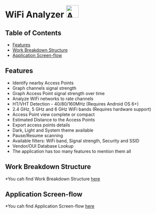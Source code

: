 <h1>WiFi Analyzer <img src="images/icon.png" alt="Application Icon" width="40" height="40"></h1>

## Table of Contents
- [Features](#features)
- [Work Breakdown Structure](#work-breakdown-structure)
- [Application Screen-flow](#application-screen-flow)

## Features
* Identify nearby Access Points
* Graph channels signal strength
* Graph Access Point signal strength over time
* Analyze WiFi networks to rate channels
* HT/VHT Detection - 40/80/160MHz (Requires Android OS 6+)
* 2.4 GHz, 5 GHz and 6 GHz WiFi bands (Requires hardware support)
* Access Point view complete or compact
* Estimated Distance to the Access Points
* Export access points details
* Dark, Light and System theme available
* Pause/Resume scanning
* Available filters: WiFi band, Signal strength, Security and SSID
* Vendor/OUI Database Lookup
* The application has too many features to mention them all

## Work Breakdown Structure
*You cah find Work Breakdown Structure [here](https://drive.google.com/file/d/1pziO0hfzvgrHEccnd8DyNU24HiQWRrpb/view?usp=share_link)

## Application Screen-flow
*You cah find Application Screen-flow [here](https://www.figma.com/file/MIqqCyxyfj3GDR2Olphzbo/Diagram---Untitled?node-id=0%3A1)

